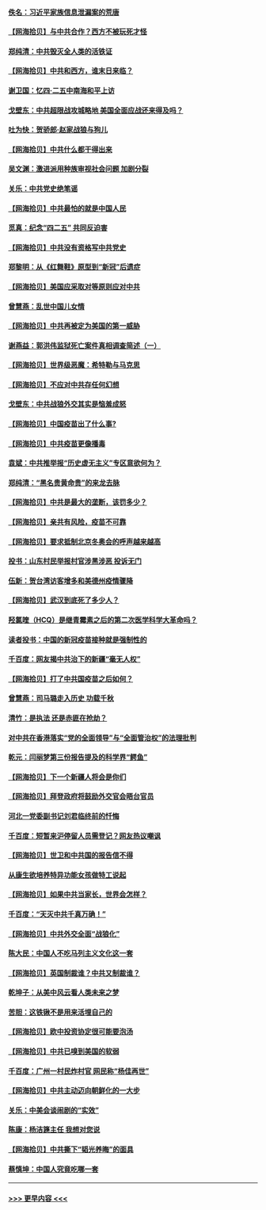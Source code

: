 #### [佚名：习近平家族信息泄漏案的荒唐](../pages/nsc993/n12904705.md?t=04261351) 
#### [【网海拾贝】与中共合作？西方不被玩死才怪](../pages/nsc993/n12903873.md?t=04261351) 
#### [郑纯清：中共毁灭全人类的活铁证](../pages/nsc993/n12903785.md?t=04261351) 
#### [【网海拾贝】中共和西方，谁末日来临？](../pages/nsc993/n12903482.md?t=04261351) 
#### [谢卫国：忆四‧二五中南海和平上访](../pages/nsc993/n12902192.md?t=04261351) 
#### [戈壁东：中共超限战攻城略地 美国全面应战还来得及吗？](../pages/nsc993/n12902297.md?t=04261351) 
#### [吐为快：贺骄郎‧赵家战狼与狗儿](../pages/nsc993/n12902280.md?t=04261351) 
#### [【网海拾贝】中共什么都干得出来](../pages/nsc993/n12897500.md?t=04261351) 
#### [吴文渊：激进派用种族审视社会问题 加剧分裂](../pages/nsc993/n12893881.md?t=04261351) 
#### [关乐：中共党史绝笔谣](../pages/nsc993/n12897270.md?t=04261351) 
#### [【网海拾贝】中共最怕的就是中国人民](../pages/nsc993/n12894705.md?t=04261351) 
#### [觅真：纪念“四二五” 共同反迫害](../pages/nsc993/n12894553.md?t=04261351) 
#### [【网海拾贝】中共没有资格写中共党史](../pages/nsc993/n12892231.md?t=04261351) 
#### [郑黎明：从《红舞鞋》原型到“新冠”后遗症](../pages/nsc993/n12890469.md?t=04261351) 
#### [【网海拾贝】美国应采取对等原则应对中共](../pages/nsc993/n12889176.md?t=04261351) 
#### [曾慧燕：乱世中国儿女情](../pages/nsc993/n12887931.md?t=04261351) 
#### [【网海拾贝】中共再被定为美国的第一威胁](../pages/nsc993/n12887580.md?t=04261351) 
#### [谢燕益：郭洪伟监狱死亡案件真相调查简述（一）](../pages/nsc993/n12885648.md?t=04261351) 
#### [【网海拾贝】世界级恶魔：希特勒与马克思](../pages/nsc993/n12884062.md?t=04261351) 
#### [【网海拾贝】不应对中共存任何幻想](../pages/nsc993/n12881460.md?t=04261351) 
#### [戈壁东：中共战狼外交其实是恼羞成怒](../pages/nsc993/n12880392.md?t=04261351) 
#### [【网海拾贝】中国疫苗出了什么事?](../pages/nsc993/n12879124.md?t=04261351) 
#### [【网海拾贝】中共疫苗更像播毒](../pages/nsc993/n12876631.md?t=04261351) 
#### [袁斌：中共推举报“历史虚无主义”专区意欲何为？](../pages/nsc993/n12876530.md?t=04261351) 
#### [郑纯清：“黑名贵黄命贵”的来龙去脉](../pages/nsc993/n12875589.md?t=04261351) 
#### [【网海拾贝】中共是最大的垄断，该罚多少？](../pages/nsc993/n12874006.md?t=04261351) 
#### [【网海拾贝】亲共有风险，疫苗不可靠](../pages/nsc993/n12872224.md?t=04261351) 
#### [【网海拾贝】要求抵制北京冬奥会的呼声越来越高](../pages/nsc993/n12868962.md?t=04261351) 
#### [投书：山东村民举报村官涉黑涉恶 投诉无门](../pages/nsc993/n12869726.md?t=04261351) 
#### [伍新：贺台湾访客增多和美德州疫情骤降](../pages/nsc993/n12865651.md?t=04261351) 
#### [【网海拾贝】武汉到底死了多少人？](../pages/nsc993/n12863707.md?t=04261351) 
#### [羟氯喹（HCQ）是继青霉素之后的第二次医学科学大革命吗？](../pages/nsc993/n12638564.md?t=04261351) 
#### [读者投书：中国的新冠疫苗接种就是强制性的](../pages/nsc993/n12859932.md?t=04261351) 
#### [千百度：网友揭中共治下的新疆“毫无人权”](../pages/nsc993/n12858385.md?t=04261351) 
#### [【网海拾贝】打了中共国疫苗之后如何？](../pages/nsc993/n12857866.md?t=04261351) 
#### [曾慧燕：司马璐走入历史 功载千秋](../pages/nsc993/n12856996.md?t=04261351) 
#### [清竹：是执法 还是赤匪在抢劫？](../pages/nsc993/n12856952.md?t=04261351) 
#### [对中共在香港落实“党的全面领导”与“全面管治权”的法理批判](../pages/nsc993/n12856929.md?t=04261351) 
#### [乾元：闫丽梦第三份报告提及的科学界“鳄鱼”](../pages/nsc993/n12855985.md?t=04261351) 
#### [【网海拾贝】下一个新疆人将会是你们](../pages/nsc993/n12855864.md?t=04261351) 
#### [【网海拾贝】拜登政府将鼓励外交官会晤台官员](../pages/nsc993/n12853615.md?t=04261351) 
#### [河北一党委副书记刘君临终前的忏悔](../pages/nsc993/n12849420.md?t=04261351) 
#### [千百度：短暂来沪停留人员需登记？网友热议嘲讽](../pages/nsc993/n12853497.md?t=04261351) 
#### [【网海拾贝】世卫和中共国的报告信不得](../pages/nsc993/n12850902.md?t=04261351) 
#### [从康生欲培养特异功能女孩做特工说起](../pages/nsc993/n12849289.md?t=04261351) 
#### [【网海拾贝】如果中共当家长，世界会怎样？](../pages/nsc993/n12848436.md?t=04261351) 
#### [千百度：“天灭中共千真万确！”](../pages/nsc993/n12845659.md?t=04261351) 
#### [【网海拾贝】中共外交全面“战狼化”](../pages/nsc993/n12845607.md?t=04261351) 
#### [陈大民：中国人不吃马列主义文化这一套](../pages/nsc993/n12842496.md?t=04261351) 
#### [【网海拾贝】英国制裁谁？中共又制裁谁？](../pages/nsc993/n12840909.md?t=04261351) 
#### [乾坤子：从美中风云看人类未来之梦](../pages/nsc993/n12840590.md?t=04261351) 
#### [苦胆：这铁锹不是用来活埋自己的](../pages/nsc993/n12839512.md?t=04261351) 
#### [【网海拾贝】欧中投资协定很可能要泡汤](../pages/nsc993/n12835122.md?t=04261351) 
#### [【网海拾贝】中共已嗅到美国的软弱](../pages/nsc993/n12832411.md?t=04261351) 
#### [千百度：广州一村民炸村官 网民称“杨佳再世”](../pages/nsc993/n12832380.md?t=04261351) 
#### [【网海拾贝】中共主动迈向朝鲜化的一大步](../pages/nsc993/n12829887.md?t=04261351) 
#### [关乐：中美会谈闹剧的“实效”](../pages/nsc993/n12826698.md?t=04261351) 
#### [陈康：杨洁篪主任  我想对您说](../pages/nsc993/n12826609.md?t=04261351) 
#### [【网海拾贝】中共撕下“韬光养晦”的面具](../pages/nsc993/n12826459.md?t=04261351) 
#### [蔡慎坤：中国人究竟吃哪一套](../pages/nsc993/n12826010.md?t=04261351) 

----
#### [ >>> 更早内容 <<< ](../indexes/nsc993-earlier.md)

